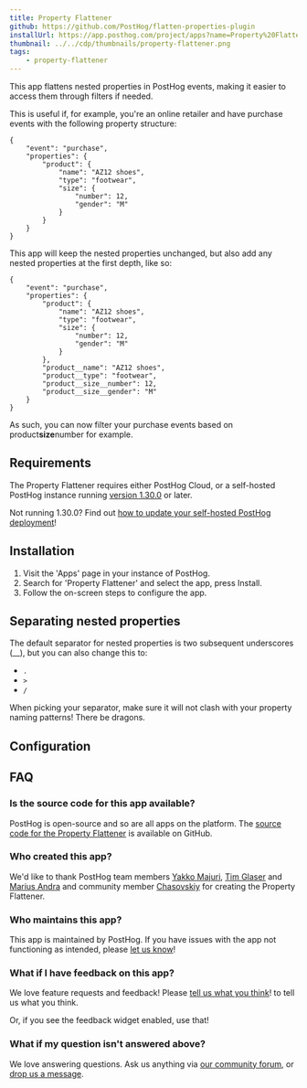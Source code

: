 ```yaml
---
title: Property Flattener
github: https://github.com/PostHog/flatten-properties-plugin
installUrl: https://app.posthog.com/project/apps?name=Property%20Flattener%20Plugin
thumbnail: ../../cdp/thumbnails/property-flattener.png
tags:
    - property-flattener
---
```


This app flattens nested properties in PostHog events, making it easier to access them through filters if needed.

This is useful if, for example, you're an online retailer and have purchase events with the following property structure:

```
{
    "event": "purchase",
    "properties": {
        "product": {
            "name": "AZ12 shoes",
            "type": "footwear",
            "size": {
                "number": 12,
                "gender": "M"
            }
        }
    }
}
```

This app will keep the nested properties unchanged, but also add any nested properties at the first depth, like so:

```
{
    "event": "purchase",
    "properties": {
        "product": {
            "name": "AZ12 shoes",
            "type": "footwear",
            "size": {
                "number": 12,
                "gender": "M"
            }
        },
        "product__name": "AZ12 shoes",
        "product__type": "footwear",
        "product__size__number": 12,
        "product__size__gender": "M"
    }
}
```

As such, you can now filter your purchase events based on product**size**number for example.

## Requirements

The Property Flattener requires either PostHog Cloud, or a self-hosted PostHog instance running [version 1.30.0](https://posthog.com/blog/the-posthog-array-1-30-0) or later.

Not running 1.30.0? Find out [how to update your self-hosted PostHog deployment](https://posthog.com/docs/runbook/upgrading-posthog)!

## Installation

1. Visit the 'Apps' page in your instance of PostHog.
2. Search for 'Property Flattener' and select the app, press Install.
3. Follow the on-screen steps to configure the app.

## Separating nested properties

The default separator for nested properties is two subsequent underscores (\_\_), but you can also change this to:

-   `.`
-   `>`
-   `/`

When picking your separator, make sure it will not clash with your property naming patterns! There be dragons.

## Configuration

<AppParameters />

## FAQ 

### Is the source code for this app available?

PostHog is open-source and so are all apps on the platform. The [source code for the Property Flattener](https://github.com/PostHog/flatten-properties-plugin) is available on GitHub.

### Who created this app?

We'd like to thank PostHog team members [Yakko Majuri](https://github.com/yakkomajuri), [Tim Glaser](https://github.com/timgl) and [Marius Andra](https://github.com/mariusandra) and community member [Chasovskiy](https://github.com/chasovskiy) for creating the Property Flattener.

### Who maintains this app?

This app is maintained by PostHog. If you have issues with the app not functioning as intended, please [let us know](http://app.posthog.com/home#supportModal)!

### What if I have feedback on this app?

We love feature requests and feedback! Please [tell us what you think](http://app.posthog.com/home#supportModal)! to tell us what you think.

Or, if you see the feedback widget enabled, use that!

### What if my question isn't answered above?

We love answering questions. Ask us anything via [our community forum](/questions), or [drop us a message](http://app.posthog.com/home#supportModal). 
